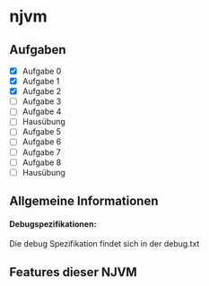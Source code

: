 # njvm

## Aufgaben

- [x] Aufgabe 0
- [x] Aufgabe 1
- [x] Aufgabe 2
- [ ] Aufgabe 3
- [ ] Aufgabe 4
- [ ] Hausübung
- [ ] Aufgabe 5
- [ ] Aufgabe 6
- [ ] Aufgabe 7
- [ ] Aufgabe 8
- [ ] Hausübung

## Allgemeine Informationen

#### Debugspezifikationen:

Die debug Spezifikation findet sich in der debug.txt

## Features dieser NJVM

